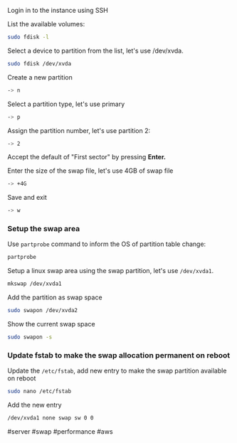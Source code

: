 Login in to the instance using SSH

List the available volumes:

```bash
sudo fdisk -l
```

Select a device to partition from the list, let's use /dev/xvda.

```bash
sudo fdisk /dev/xvda
```

Create a new partition

```bash
-> n
```

Select a partition type, let's use primary

```bash
-> p
```

Assign the partition number, let's use partition 2:

```bash
-> 2
```

Accept the default of "First sector" by pressing **Enter.**

Enter the size of the swap file, let's use 4GB of swap file

```bash
-> +4G
```

Save and exit

```bash
-> w
```

### Setup the swap area

Use `partprobe` command to inform the OS of partition table change:

```bash
partprobe
```

Setup a linux swap area using the swap partition, let's use `/dev/xvda1`.

```bash
mkswap /dev/xvda1
```

Add the partition as swap space

```bash
sudo swapon /dev/xvda2
```

Show the current swap space

```bash
sudo swapon -s
```

### Update fstab to make the swap allocation permanent on reboot

Update the `/etc/fstab`, add new entry to make the swap partition available on reboot

```bash
sudo nano /etc/fstab
```

Add the new entry

```bash
/dev/xvda1 none swap sw 0 0
```

#server #swap #performance #aws 